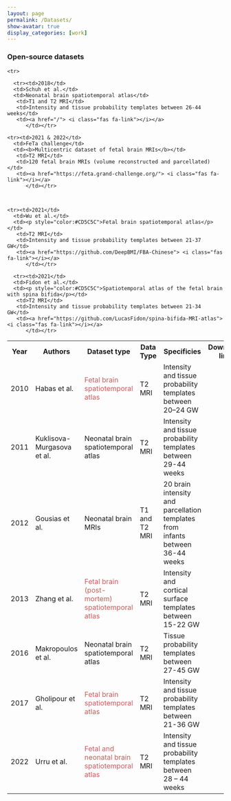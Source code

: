 ```yaml
---
layout: page
permalink: /Datasets/
show-avatar: true
display_categories: [work]
---
```


### Open-source datasets

<table>
   
<tr> <th>  Year   </th>
  <th> Authors  </th>
<th>  Dataset type   </th>
  <th> Data Type   </th>
  <th><img width=80/>Specificies<img width=80/>  </th>
  <th> Download link   </th>
   </tr>
  
  
    <tr>
<td>2010</td>
      <td>Habas et al.</td>
      <td> <p style="color:#CD5C5C">Fetal brain spatiotemporal atlas</p></td>
       <td>T2 MRI</td>
       <td>Intensity and tissue probability templates between 20–24 GW</td>
       <td><a href="http://depts.washington.edu/bicg/research/fba.php"> <i class="fas fa-link"></i></a>
        </td>
      </tr>
  
  <tr>
<td>2011</td>
      <td>Kuklisova-Murgasova et al.</td>
      <td>Neonatal brain spatiotemporal atlas</td>
       <td>T2 MRI</td>
       <td>Intensity and tissue probability templates between 29-44 weeks</td>
       <td><a href="https://brain-development.org/brain-atlases/neonatal-brain-atlases/neonatal-brain-atlas-murgasova/"> <i class="fas fa-link"></i></a></td>
      </tr>
  
  <tr><td>2012</td>
      <td>Gousias et al.</td>
      <td>Neonatal brain MRIs</td>
       <td>T1 and T2 MRI</td>
       <td>20 brain intensity and parcellation templates from infants between 36-44 weeks</td>
       <td><a href="http://brain-development.org/brain-atlases/neonatal-brain-atlases/neonatal-brain-atlas-gousias/"> <i class="fas fa-link"></i></a></td></tr>
   
   <tr><td>2013</td>
      <td>Zhang et al.</td>
      <td><p style="color:#CD5C5C">Fetal brain (post-mortem) spatiotemporal atlas</p></td>
       <td>T2 MRI</td>
       <td>Intensity and cortical surface templates between 15-22 GW</td>
       <td><a href="http://www.loni.ucla.edu/Atlases/Atlas_Detail.jsp?atlas_id=22"> <i class="fas fa-link"></i></a>
          </td></tr>
   
   <tr><td>2016</td>
      <td>Makropoulos et al.</td>
      <td>Neonatal brain spatiotemporal atlas</td>
       <td>T2 MRI</td>
       <td>Tissue probability templates between 27-45 GW</td>
       <td><a href="https://brain-development.org/brain-atlases/neonatal-brain-atlases/neonatal-brain-atlas-makropoulos/"> <i class="fas fa-link"></i></a></td></tr>
   
   <tr><td>2017</td>
      <td>Gholipour et al.</td>
      <td><p style="color:#CD5C5C">Fetal brain spatiotemporal atlas</p></td>
       <td>T2 MRI</td>
       <td>Intensity and tissue probability templates between 21-36 GW</td>
       <td><a href="http://crl.med.harvard.edu/research/fetal_brain_atlas/"> <i class="fas fa-link"></i></a>
          </td></tr>
   
      <tr><td>2018</td>
      <td>Schuh et al.</td>
      <td>Neonatal brain spatiotemporal atlas</td>
       <td>T1 and T2 MRI</td>
       <td>Intensity and tissue probability templates between 26-44 weeks</td>
       <td><a href="/"> <i class="fas fa-link"></i></a>
          </td></tr>
   
    <tr><td>2021 & 2022</td>
      <td>FeTa challenge</td>
      <td><b>Multicentric dataset of fetal brain MRIs</b></td>
       <td>T2 MRI</td>
       <td>120 fetal brain MRIs (volume reconstructed and parcellated)</td>
       <td><a href="https://feta.grand-challenge.org/"> <i class="fas fa-link"></i></a>
          </td></tr>
   
   
   
    <tr><td>2021</td>
      <td>Wu et al.</td>
      <td><p style="color:#CD5C5C">Fetal brain spatiotemporal atlas</p></td>
       <td>T2 MRI</td>
       <td>Intensity and tissue probability templates between 21-37 GW</td>
       <td><a href="https://github.com/DeepBMI/FBA-Chinese"> <i class="fas fa-link"></i></a>
          </td></tr>
   
      <tr><td>2021</td>
      <td>Fidon et al.</td>
      <td><p style="color:#CD5C5C">Spatiotemporal atlas of the fetal brain with spina bifida</p></td>
       <td>T2 MRI</td>
       <td>Intensity and tissue probability templates between 21-34 GW</td>
       <td><a href="https://github.com/LucasFidon/spina-bifida-MRI-atlas"> <i class="fas fa-link"></i></a>
          </td></tr>
   
   <tr><td>2022</td>
      <td>Urru et al.</td>
      <td><p style="color:#CD5C5C">Fetal and neonatal brain spatiotemporal atlas</p></td>
       <td>T2 MRI</td>
       <td>Intensity and tissue probability  templates between 28 – 44 weeks</td>
       <td><a href="https://github.com/urrand/perinatal-pipeline"> <i class="fas fa-link"></i></a>
          </td></tr>
  
</table>
